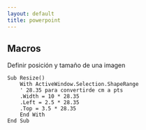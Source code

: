 ```yaml
---
layout: default
title: powerpoint
---
```


## Macros

Definir posición y tamaño de una imagen

	Sub Resize()
	    With ActiveWindow.Selection.ShapeRange
		' 28.35 para convertirde cm a pts
		.Width = 10 * 28.35
		.Left = 2.5 * 28.35
		.Top = 3.5 * 28.35
	    End With
	End Sub	
